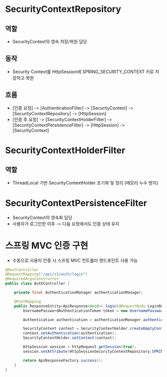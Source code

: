 # SecurityContextRepository
## 역할
- SecurityContext의 영속 저장/복원 담당

## 동작
- Security Context를 HttpSession에 SPRING_SECURITY_CONTEXT 키로 저장하고 복원

## 흐름
- [인증 요청] -> [AuthenticationFilter] -> [SecurityContext] -> [SecurityContextRepository] -> [HttpSession]
- [인증 후 요청] -> [SecurityContextHolderFilter] -> [SecurityContextPersistenceFilter] -> [HttpSession] -> [SecurityContext]

# SecurityContextHolderFilter
## 역할
- ThreadLocal 기반 SecurityContextHolder 초기화 및 정리 (메모리 누수 방지)

# SecurityContextPersistenceFilter
- SecurityContext의 영속화 담당
- 사용자가 로그인한 이후 -> 다음 요청에서도 인증 상태 유지

# 스프링 MVC 인증 구현
- 수동으로 사용자 인증 시 스프링 MVC 컨트롤러 엔드포인트 사용 가능

```java
@RestController
@RequestMapping("/api/v1/auth/login")
@RequiredArgsConstructor
public class AuthController {

    private final AuthenticationManager authenticationManager;

    @PostMapping
    public ResponseEntity<ApiResponse<Void>> login(@RequestBody LoginRequest request, HttpServletRequest httpRequest) {
        UsernamePasswordAuthenticationToken token = new UsernamePasswordAuthenticationToken(request.email(), request.password());

        Authentication authentication = authenticationManager.authenticate(token);

        SecurityContext context = SecurityContextHolder.createEmptyContext();
        context.setAuthentication(authentication);
        SecurityContextHolder.setContext(context);

        HttpSession session = httpRequest.getSession(true);
        session.setAttribute(HttpSessionSecurityContextRepository.SPRING_SECURITY_CONTEXT_KEY, context);

        return ApiResponseFactory.success();
    }
}
```